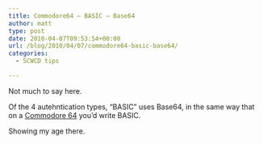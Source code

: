 ```yaml
---
title: Commodore64 – BASIC – Base64
author: matt
type: post
date: 2010-04-07T09:53:54+00:00
url: /blog/2010/04/07/commodore64-basic-base64/
categories:
  - SCWCD tips

---
```

Not much to say here.

Of the 4 autehntication types, “BASIC” uses Base64, in the same way that on a [Commodore 64][1] you’d write BASIC.

Showing my age there.

 [1]: http://en.wikipedia.org/wiki/Commodore_64